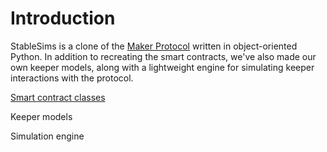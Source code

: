 # Introduction

StableSims is a clone of the [Maker Protocol](https://github.com/makerdao/dss) written in object-oriented Python. In addition to recreating the smart contracts, we've also made our own keeper models, along with a lightweight engine for simulating keeper interactions with the protocol.

[Smart contract classes](./smart_contracts.md)

Keeper models

Simulation engine
